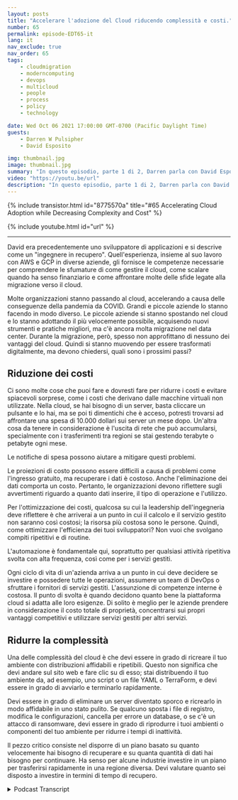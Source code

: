 ```yaml
---
layout: posts
title: "Accelerare l'adozione del Cloud riducendo complessità e costi."
number: 65
permalink: episode-EDT65-it
lang: it
nav_exclude: true
nav_order: 65
tags:
    - cloudmigration
    - moderncomputing
    - devops
    - multicloud
    - people
    - process
    - policy
    - technology

date: Wed Oct 06 2021 17:00:00 GMT-0700 (Pacific Daylight Time)
guests:
    - Darren W Pulsipher
    - David Esposito

img: thumbnail.jpg
image: thumbnail.jpg
summary: "In questo episodio, parte 1 di 2, Darren parla con David Esposito, Global Solution Architect di Aiven, riguardo all'accelerazione dell'adozione del cloud riducendo complessità e costi."
video: "https://youtu.be/url"
description: "In questo episodio, parte 1 di 2, Darren parla con David Esposito, Global Solution Architect di Aiven, riguardo all'accelerazione dell'adozione del cloud riducendo complessità e costi."
---
```


<div>
{% include transistor.html id="8775570a" title="#65 Accelerating Cloud Adoption while Decreasing Complexity and Cost" %}

{% include youtube.html id="url" %}
</div>

---

David era precedentemente uno sviluppatore di applicazioni e si descrive come un "ingegnere in recupero". Quell'esperienza, insieme al suo lavoro con AWS e GCP in diverse aziende, gli fornisce le competenze necessarie per comprendere le sfumature di come gestire il cloud, come scalare quando ha senso finanziario e come affrontare molte delle sfide legate alla migrazione verso il cloud.

Molte organizzazioni stanno passando al cloud, accelerando a causa delle conseguenze della pandemia da COVID. Grandi e piccole aziende lo stanno facendo in modo diverso. Le piccole aziende si stanno spostando nel cloud e lo stanno adottando il più velocemente possibile, acquisendo nuovi strumenti e pratiche migliori, ma c'è ancora molta migrazione nel data center. Durante la migrazione, però, spesso non approfittano di nessuno dei vantaggi del cloud. Quindi si stanno muovendo per essere trasformati digitalmente, ma devono chiedersi, quali sono i prossimi passi?

## Riduzione dei costi

Ci sono molte cose che puoi fare e dovresti fare per ridurre i costi e evitare spiacevoli sorprese, come i costi che derivano dalle macchine virtuali non utilizzate. Nella cloud, se hai bisogno di un server, basta cliccare un pulsante e lo hai, ma se poi ti dimentichi che è acceso, potresti trovarsi ad affrontare una spesa di 10.000 dollari sui server un mese dopo. Un'altra cosa da tenere in considerazione è l'uscita di rete che può accumularsi, specialmente con i trasferimenti tra regioni se stai gestendo terabyte o petabyte ogni mese.

Le notifiche di spesa possono aiutare a mitigare questi problemi.

Le proiezioni di costo possono essere difficili a causa di problemi come l'ingresso gratuito, ma recuperare i dati è costoso. Anche l'eliminazione dei dati comporta un costo. Pertanto, le organizzazioni devono riflettere sugli avvertimenti riguardo a quanto dati inserire, il tipo di operazione e l'utilizzo.

Per l'ottimizzazione dei costi, qualcosa su cui la leadership dell'ingegneria deve riflettere è che arriverai a un punto in cui il calcolo e il servizio gestito non saranno così costosi; la risorsa più costosa sono le persone. Quindi, come ottimizzare l'efficienza dei tuoi sviluppatori? Non vuoi che svolgano compiti ripetitivi e di routine.

L'automazione è fondamentale qui, soprattutto per qualsiasi attività ripetitiva svolta con alta frequenza, così come per i servizi gestiti.

Ogni ciclo di vita di un'azienda arriva a un punto in cui deve decidere se investire e possedere tutte le operazioni, assumere un team di DevOps o sfruttare i fornitori di servizi gestiti. L'assunzione di competenze interne è costosa. Il punto di svolta è quando decidono quanto bene la piattaforma cloud si adatta alle loro esigenze. Di solito è meglio per le aziende prendere in considerazione il costo totale di proprietà, concentrarsi sui propri vantaggi competitivi e utilizzare servizi gestiti per altri servizi.

## Ridurre la complessità

Una delle complessità del cloud è che devi essere in grado di ricreare il tuo ambiente con distribuzioni affidabili e ripetibili. Questo non significa che devi andare sul sito web e fare clic su di esso; stai distribuendo il tuo ambiente da, ad esempio, uno script o un file YAML o TerraForm, e devi essere in grado di avviarlo e terminarlo rapidamente.

Devi essere in grado di eliminare un server diventato sporco e ricrearlo in modo affidabile in uno stato pulito. Se qualcuno sposta i file di registro, modifica le configurazioni, cancella per errore un database, o se c'è un attacco di ransomware, devi essere in grado di riprodurre i tuoi ambienti o componenti del tuo ambiente per ridurre i tempi di inattività.

Il pezzo critico consiste nel disporre di un piano basato su quanto velocemente hai bisogno di recuperare e su quanta quantità di dati hai bisogno per continuare. Ha senso per alcune industrie investire in un piano per trasferirsi rapidamente in una regione diversa. Devi valutare quanto sei disposto a investire in termini di tempo di recupero.



<details>
<summary> Podcast Transcript </summary>

<p></p>

</details>
